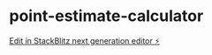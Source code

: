 # point-estimate-calculator

[Edit in StackBlitz next generation editor ⚡️](https://stackblitz.com/~/github.com/md-mahtab-it/point-estimate-calculator)
